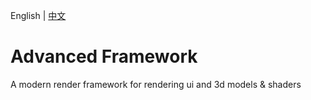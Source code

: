 English | [中文](README_cn.md)

# Advanced Framework
A modern render framework for rendering ui and 3d models & shaders
